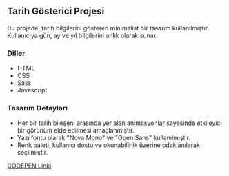 ## Tarih Gösterici Projesi

Bu projede, tarih bilgilerini gösteren minimalist bir tasarım kullanılmıştır. Kullanıcıya gün, ay ve yıl bilgilerini anlık olarak sunar.

### Diller
- HTML
- CSS
- Sass
- Javascript

### Tasarım Detayları
- Her bir tarih bileşeni arasında yer alan animasyonlar sayesinde etkileyici bir görünüm elde edilmesi amaçlanmıştır.
- Yazı fontu olarak "Nova Mono" ve "Open Sans" kullanılmıştır.
- Renk paleti, kullanıcı dostu ve okunabilirlik üzerine odaklanılarak seçilmiştir.

[CODEPEN Linki](https://codepen.io/esmakeles/pen/mdvKGGr)